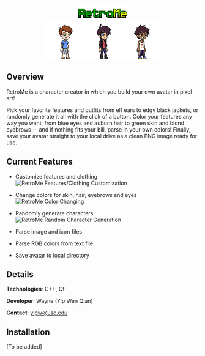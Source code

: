 <div align="center">
    <img src="img/title_1.png"></img>
    <br>
    <img src="img/readme/avatar_1.png"></img><img src="img/readme/avatar_2.png"></img><img src="img/readme/avatar_3.png"></img>
</div>

## Overview
RetroMe is a character creator in which you build your own avatar in pixel art!

Pick your favorite features and outfits from elf ears to edgy black jackets, or randomly generate it all with the click of a button.
Color your features any way you want, from blue eyes and auburn hair to green skin and blond eyebrows -- and if nothing fits your bill, parse in your own colors!
Finally, save your avatar straight to your local drive as a clean PNG image ready for use.

## Current Features

- Customize features and clothing
![RetroMe Features/Clothing Customization](https://imgur.com/wsQ2tIW)

- Change colors for skin, hair, eyebrows and eyes
![RetroMe Color Changing](https://imgur.com/HgdJM0t)

- Randomly generate characters
![RetroMe Random Character Generation](https://imgur.com/rfz1XZj)

- Parse image and icon files
- Parse RGB colors from text file
- Save avatar to local directory

## Details
**Technologies**: C++, Qt

**Developer**: Wayne (Yip Wen Qian)

**Contact**: yipw@usc.edu

## Installation

[To be added]
